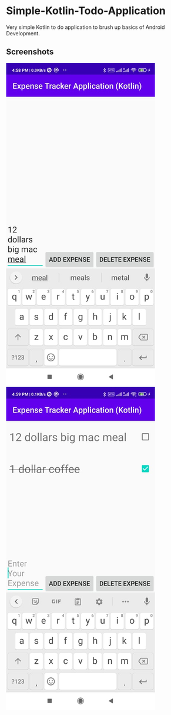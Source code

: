 # Simple-Kotlin-Todo-Application
Very simple Kotlin to do application to brush up basics of Android Development.

## Screenshots

![First one](1.jpg)
![Second one](2.jpg)

